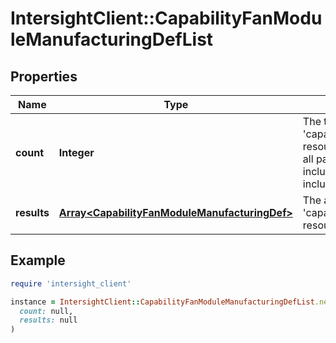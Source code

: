 # IntersightClient::CapabilityFanModuleManufacturingDefList

## Properties

| Name | Type | Description | Notes |
| ---- | ---- | ----------- | ----- |
| **count** | **Integer** | The total number of &#39;capability.FanModuleManufacturingDef&#39; resources matching the request, accross all pages. The &#39;Count&#39; attribute is included when the HTTP GET request includes the &#39;$inlinecount&#39; parameter. | [optional] |
| **results** | [**Array&lt;CapabilityFanModuleManufacturingDef&gt;**](CapabilityFanModuleManufacturingDef.md) | The array of &#39;capability.FanModuleManufacturingDef&#39; resources matching the request. | [optional] |

## Example

```ruby
require 'intersight_client'

instance = IntersightClient::CapabilityFanModuleManufacturingDefList.new(
  count: null,
  results: null
)
```

